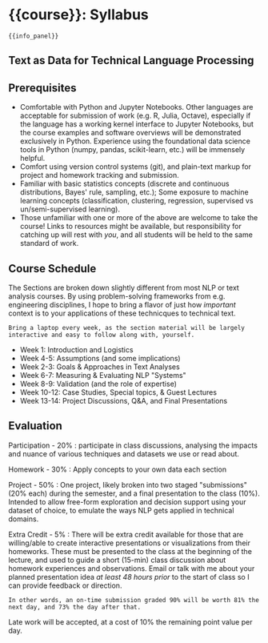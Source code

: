 # {{course}}: Syllabus

```{margin}
{{info_panel}}
```

##  Text as Data for Technical Language Processing




## Prerequisites

- Comfortable with Python and Jupyter Notebooks. Other languages are acceptable for submission of work (e.g. R, Julia, Octave), especially if the language has a working kernel interface to Jupyter Notebooks, but the course examples and software overviews will be demonstrated exclusively in Python. 
  Experience using the foundational data science tools in Python (numpy, pandas, scikit-learn, etc.) will be immensely helpful. 
- Comfort using version control systems (git), and plain-text markup for project and homework tracking and submission. 
- Familiar with basic statistics concepts (discrete and continuous distributions, Bayes' rule, sampling, etc.); Some exposure to machine learning concepts (classification, clustering, regression, supervised vs un/semi-supervised learning). 
- Those unfamiliar with one or more of the above are welcome to take the course! Links to resources might be available, but responsibility for catching up will rest with *you*, and all students will be held to the same standard of work. 

## Course Schedule
The Sections are broken down slightly different from most NLP or text analysis courses. By using problem-solving frameworks from e.g. engineering disciplines, I hope to bring a flavor of just how _important_ context is to your applications of these technicques to technical text. 

```{margin}
Bring a laptop every week, as the section material will be largely interactive and easy to follow along with, yourself.
```

- Week 1: Introduction and Logistics 
- Week 4-5: Assumptions (and some implications)
- Week 2-3: Goals & Approaches in Text Analyses
- Week 6-7: Measuring & Evaluating NLP "Systems"
- Week 8-9: Validation (and the role of expertise)
- Week 10-12: Case Studies, Special topics, & Guest Lectures
- Week 13-14: Project Discussions, Q&A, and Final Presentations


## Evaluation

Participation - 20%
: participate in class discussions, analysing the impacts and nuance of various techniques and datasets we use or read about. 

Homework - 30%
: Apply concepts to your own data each section

Project - 50%
: One project, likely broken into two staged "submissions" (20% each) during the semester, and a final presentation to the class (10%).
  Intended to allow free-form exploration and decision support using your dataset of choice, to emulate the ways NLP gets applied in technical domains. 

Extra Credit - 5%
: There will be extra credit available for those that are willing/able to create interactive presentations or visualizations from their homeworks. 
  These must be presented to the class at the beginning of the lecture, and used to guide a short (15-min) class discussion about homework experiences and observations. 
  Email or talk with me about your planned presentation idea *at least 48 hours prior* to the start of class so I can provide feedback or direction. 

 ```{margin}
 In other words, an on-time submission graded 90% will be worth 81% the next day, and 73% the day after that. 
```
  
 Late work will be accepted, at a cost of 10% the remaining point value per day. 
